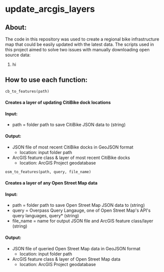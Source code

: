 # update_arcgis_layers

## About:
The code in this repository was used to create a regional bike infrastructure map that could be easily updated with the latest data. The scripts used in this project aimed to solve two issues with manually downloading open source data:
1. hi

## How to use each function:

```python
cb_to_features(path)
```
#### Creates a layer of updating CitiBike dock locations
#### Input: 
- path = folder path to save CitiBike JSON data to (string)
#### Output: 
- JSON file of most recent CitiBike docks in GeoJSON format
  - location: input folder path
- ArcGIS feature class & layer of most recent CitiBike docks
  - location: ArcGIS Project geodatabase

```python
osm_to_features(path, query, file_name)
```
#### Creates a layer of any Open Street Map data
#### Input:
- path = folder path to save Open Street Map JSON data to (string)
- query = Overpass Query Langauge, one of Open Street Map's API's query languages, query* (string)
- file_name = name for output JSON file and ArcGIS feature class/layer (string)
#### Output:
- JSON file of queried Open Street Map data in GeoJSON format
  - location: input folder path
- ArcGIS feature class & layer of Open Street Map data
  - location: ArcGIS Project geodatabase
